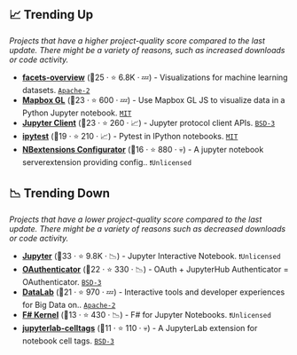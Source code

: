 ## 📈 Trending Up

_Projects that have a higher project-quality score compared to the last update. There might be a variety of reasons, such as increased downloads or code activity._

- <b><a href="https://github.com/PAIR-code/facets">facets-overview</a></b> (🥈25 ·  ⭐ 6.8K · 💤) - Visualizations for machine learning datasets. <code><a href="http://bit.ly/3nYMfla">Apache-2</a></code>
- <b><a href="https://github.com/mapbox/mapboxgl-jupyter">Mapbox GL</a></b> (🥈23 ·  ⭐ 600 · 💤) - Use Mapbox GL JS to visualize data in a Python Jupyter notebook. <code><a href="http://bit.ly/34MBwT8">MIT</a></code>
- <b><a href="https://github.com/jupyter/jupyter_client">Jupyter Client</a></b> (🥈23 ·  ⭐ 260 · 📈) - Jupyter protocol client APIs. <code><a href="http://bit.ly/3aKzpTv">BSD-3</a></code>
- <b><a href="https://github.com/chmp/ipytest">ipytest</a></b> (🥉19 ·  ⭐ 210 · 📈) - Pytest in IPython notebooks. <code><a href="http://bit.ly/34MBwT8">MIT</a></code>
- <b><a href="https://github.com/Jupyter-contrib/jupyter_nbextensions_configurator">NBextensions Configurator</a></b> (🥉16 ·  ⭐ 880 · 💀) - A jupyter notebook serverextension providing config.. <code>❗Unlicensed</code>

## 📉 Trending Down

_Projects that have a lower project-quality score compared to the last update. There might be a variety of reasons such as decreased downloads or code activity._

- <b><a href="https://github.com/jupyter/notebook">Jupyter</a></b> (🥇33 ·  ⭐ 9.8K · 📉) - Jupyter Interactive Notebook. <code>❗Unlicensed</code>
- <b><a href="https://github.com/jupyterhub/oauthenticator">OAuthenticator</a></b> (🥇22 ·  ⭐ 330 · 📉) - OAuth + JupyterHub Authenticator = OAuthenticator. <code><a href="http://bit.ly/3aKzpTv">BSD-3</a></code>
- <b><a href="https://github.com/googledatalab/datalab">DataLab</a></b> (🥉21 ·  ⭐ 970 · 💤) - Interactive tools and developer experiences for Big Data on.. <code><a href="http://bit.ly/3nYMfla">Apache-2</a></code>
- <b><a href="https://github.com/fsprojects/IfSharp">F# Kernel</a></b> (🥉13 ·  ⭐ 430 · 📉) - F# for Jupyter Notebooks. <code>❗Unlicensed</code>
- <b><a href="https://github.com/jupyterlab/jupyterlab-celltags">jupyterlab-celltags</a></b> (🥉11 ·  ⭐ 110 · 💀) - A JupyterLab extension for notebook cell tags. <code><a href="http://bit.ly/3aKzpTv">BSD-3</a></code>

